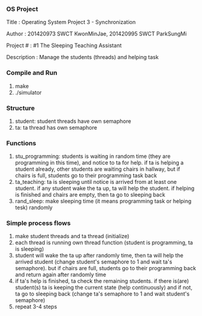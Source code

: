 
### OS Project
Title : Operating System Project 3 - Synchronization

Author : 201420973 SWCT KwonMinJae, 201420995 SWCT ParkSungMi

Project # : #1 The Sleeping Teaching Assistant

Description : Manage the students (threads) and helping task


### Compile and Run 
1. make
2. ./simulator

### Structure
1. student: student threads have own semaphore
2. ta: ta thread has own semaphore

### Functions
1. stu_programming: students is waiting in random time (they are programming in this time), and notice to ta for help. if ta is helping a student already, other students are waiting chairs in hallway, but if chairs is full, students go to their programming task back
2. ta_teaching: ta is sleeping until notice is arrived from at least one student. if any student wake the ta up, ta will help the student. if helping is finished and chairs are empty, then ta go to sleeping back
3. rand_sleep: make sleeping time (it means programming task or helping tesk) randomly

### Simple process flows
1. make student threads and ta thread (initialize)
2. each thread is running own thread function (student is programming, ta is sleeping)
3. student will wake the ta up after randomly time, then ta will help the arrived student (change student's semaphore to 1 and wait ta's semaphore). but if chairs are full, students go to their programming back and return again after randomly time
4. if ta's help is finished, ta check the remaining students. if there is(are) student(s) ta is keeping the current state (help continuously) and if not, ta go to sleeping back (change ta's semaphore to 1 and wait student's semaphore)
5. repeat 3-4 steps

